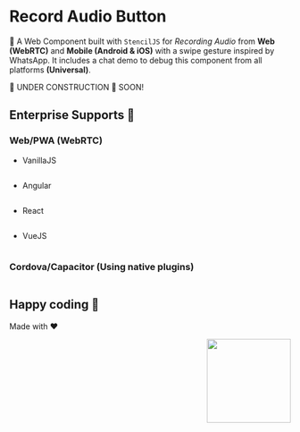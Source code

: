 # Record Audio Button
🔴 A Web Component built with `StencilJS` for *Recording Audio* from **Web (WebRTC)** and **Mobile (Android & iOS)** with a swipe gesture inspired by WhatsApp. It includes a chat demo to debug this component from all platforms **(Universal)**.

🚧 UNDER CONSTRUCTION 🚧 SOON!

## Enterprise Supports 💼

### Web/PWA (WebRTC)
- VanillaJS
```

```

- Angular
```

```

- React
```

```

- VueJS
```

```


### Cordova/Capacitor (Using native plugins)
```

```

## Happy coding 💯
Made with ❤️

<img width="150px" src="https://avatars0.githubusercontent.com/u/28855608?s=200&v=4" align="right">
